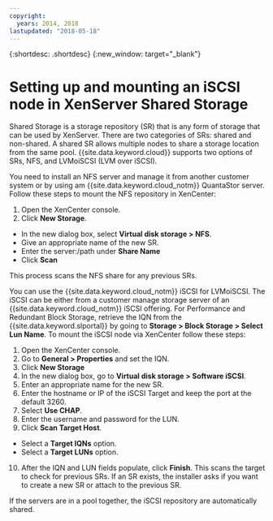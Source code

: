 ```yaml
---
copyright:
  years: 2014, 2018
lastupdated: "2018-05-18"
---
```

{:shortdesc: .shortdesc}
{:new_window: target="_blank"}

# Setting up and mounting an iSCSI node in XenServer Shared Storage

Shared Storage is a storage repository (SR) that is any form of storage that can be used by XenServer. There are two categories of SRs: shared and non-shared. A shared SR allows multiple nodes to share a storage location from the same pool. {{site.data.keyword.cloud}} supports two options of SRs, NFS, and LVMoiSCSI (LVM over iSCSI).

You need to install an NFS server and manage it from another customer system or by using am {{site.data.keyword.cloud_notm}} QuantaStor server. Follow these steps to mount the NFS repository in XenCenter:

1. Open the XenCenter console.
2. Click **New Storage**.
* In the new dialog box, select **Virtual disk storage > NFS**.
* Give an appropriate name of the new SR.
* Enter the server:/path under **Share Name**
* Click **Scan**

This process scans the NFS share for any previous SRs. 

You can use the {{site.data.keyword.cloud_notm}} iSCSI for LVMoiSCSI. The iSCSI can be either from a customer manage storage server of an {{site.data.keyword.cloud_notm}} iSCSI offering. For Performance and Redundant Block Storage, retrieve the IQN from the {{site.data.keyword.slportal}} by going to **Storage > Block Storage > Select Lun Name**. To mount the iSCSI node via XenCenter follow these steps:

1. Open the XenCenter console.
2. Go to **General > Properties** and set the IQN. 
3. Click **New Storage** 
4. In the new dialog box, go to **Virtual disk storage > Software iSCSI**.
5. Enter an appropriate name for the new SR.
6. Enter the hostname or IP of the iSCSI Target and keep the port at the default 3260.
7. Select **Use CHAP**.
8. Enter the username and password for the LUN.
9. Click **Scan Target Host**.
* Select a **Target IQNs** option.
* Select a **Target  LUNs** option.
10. After the IQN and LUN fields populate, click **Finish**. This scans the target to check for previous SRs. If an SR exists, the installer asks if you want to create a new SR or attach to the previous SR.

If the servers are in a pool together, the iSCSI repository are automatically shared.
